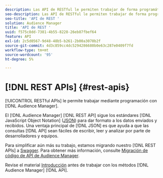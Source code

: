 ```yaml
---
description: Las API de RESTful le permiten trabajar de forma programática con Audience Manager.
seo-description: Las API de RESTful le permiten trabajar de forma programática con Audience Manager.
seo-title: 'API de REST '
solution: Audience Manager
title: 'API de REST '
uuid: f575c8dd-7381-4b55-8228-26eb87fbef64
feature: API
exl-id: 2c5d0567-9d48-48b5-b261-2b00a3070b2f
source-git-commit: 4d3c859cc4dc5294286680b0e63c287e0409f7fd
workflow-type: tm+mt
source-wordcount: '95'
ht-degree: 5%

---
```


# [!DNL REST APIs] {#rest-apis}

[!UICONTROL RESTful APIs] le permite trabajar mediante programación con  [!DNL Audience Manager].

El [!DNL Audience Manager] [!DNL REST API] sigue los estándares [!DNL JavaScript Object Notation] ([JSON](https://www.json.org/)) para dar formato a los datos enviados y recibidos. Una ventaja principal de [!DNL JSON] es que ayuda a que las consultas [!DNL API] sean fáciles de escribir, leer y analizar por parte de desarrolladores y equipos.

Para simplificar aún más su trabajo, estamos migrando nuestro [!DNL REST APIs] a [Swagger](https://swagger.io/solutions/api-documentation/). Para obtener más información, consulte [Migración de código de API de Audience Manager](/help/using/api/api-swagger-migration.md).

Revise el material [Introducción](../../api/rest-api-main/aam-api-getting-started.md#getting-started-with-rest-apis) antes de trabajar con los métodos [!DNL Audience Manager] [!DNL API].
